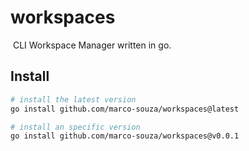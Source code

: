 # workspaces
​
CLI Workspace Manager written in go.
​
## Install

```sh
# install the latest version
go install github.com/marco-souza/workspaces@latest

# install an specific version
go install github.com/marco-souza/workspaces@v0.0.1
```
